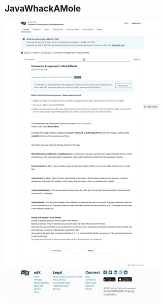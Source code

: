 # JavaWhackAMole

![alt text](https://github.com/marceFrasson/JavaWhackAMole/blob/master/1_Homework%20Assignment_WhackAMole.png)
